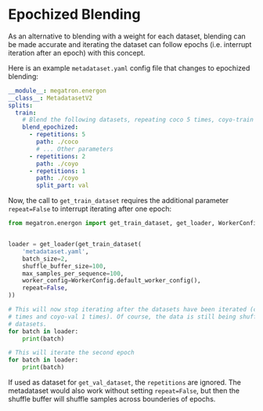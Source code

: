 # Epochized Blending

As an alternative to blending with a weight for each dataset, blending can be made accurate and
iterating the dataset can follow epochs (i.e. interrupt iteration after an epoch) with this concept.

Here is an example `metadataset.yaml` config file that changes to epochized blending:

```yaml
__module__: megatron.energon
__class__: MetadatasetV2
splits:
  train:
    # Blend the following datasets, repeating coco 5 times, coyo-train 2 times and coyo-val 1 times
    blend_epochized:
      - repetitions: 5
        path: ./coco
        # ... Other parameters
      - repetitions: 2
        path: ./coyo
      - repetitions: 1
        path: ./coyo
        split_part: val
```

Now, the call to `get_train_dataset` requires the additional parameter `repeat=False` to interrupt iterating after one epoch:

```py
from megatron.energon import get_train_dataset, get_loader, WorkerConfig


loader = get_loader(get_train_dataset(
    'metadataset.yaml',
    batch_size=2,
    shuffle_buffer_size=100,
    max_samples_per_sequence=100,
    worker_config=WorkerConfig.default_worker_config(),
    repeat=False,
))

# This will now stop iterating after the datasets have been iterated (coco 5 times, coyo-train 2
# times and coyo-val 1 times). Of course, the data is still being shuffled between all those
# datasets.
for batch in loader:
    print(batch)

# This will iterate the second epoch
for batch in loader:
    print(batch)

```

If used as dataset for `get_val_dataset`, the `repetitions` are ignored.
The metadataset would also work without setting `repeat=False`, but then the shuffle buffer will shuffle samples across bounderies of epochs.
